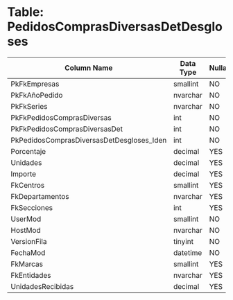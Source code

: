 # Table: PedidosComprasDiversasDetDesgloses

| Column Name | Data Type | Nullable |
|-------------|-----------|----------|
| PkFkEmpresas | smallint | NO |
| PkFkAñoPedido | nvarchar | NO |
| PkFkSeries | nvarchar | NO |
| PkFkPedidosComprasDiversas | int | NO |
| PkFkPedidosComprasDiversasDet | int | NO |
| PkPedidosComprasDiversasDetDesgloses_Iden | int | NO |
| Porcentaje | decimal | YES |
| Unidades | decimal | YES |
| Importe | decimal | YES |
| FkCentros | smallint | YES |
| FkDepartamentos | nvarchar | YES |
| FkSecciones | int | YES |
| UserMod | smallint | NO |
| HostMod | nvarchar | NO |
| VersionFila | tinyint | NO |
| FechaMod | datetime | NO |
| FkMarcas | smallint | YES |
| FkEntidades | nvarchar | YES |
| UnidadesRecibidas | decimal | YES |
